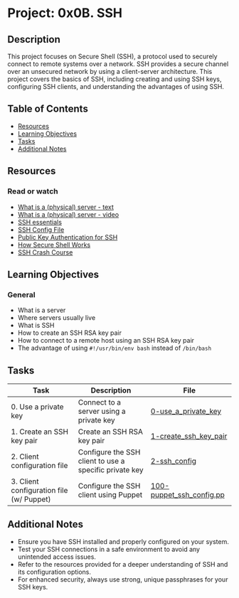 # Project: 0x0B. SSH

## Description

This project focuses on Secure Shell (SSH), a protocol used to securely connect to remote systems over a network. SSH provides a secure channel over an unsecured network by using a client-server architecture. This project covers the basics of SSH, including creating and using SSH keys, configuring SSH clients, and understanding the advantages of using SSH.

## Table of Contents

- [Resources](#resources)
- [Learning Objectives](#learning-objectives)
- [Tasks](#tasks)
- [Additional Notes](#additional-notes)

## Resources

### Read or watch

- [What is a (physical) server - text](https://www.techtarget.com/searchdatacenter/definition/server)
- [What is a (physical) server - video](https://www.youtube.com/watch?v=YyF4J4qvPRA)
- [SSH essentials](https://www.ssh.com/academy/ssh/command)
- [SSH Config File](https://www.ssh.com/academy/ssh/config)
- [Public Key Authentication for SSH](https://www.ssh.com/academy/ssh/public-key-authentication)
- [How Secure Shell Works](https://www.ssh.com/academy/ssh)
- [SSH Crash Course](https://www.youtube.com/watch?v=hQWRp-FdTpc)

## Learning Objectives

### General

- What is a server
- Where servers usually live
- What is SSH
- How to create an SSH RSA key pair
- How to connect to a remote host using an SSH RSA key pair
- The advantage of using `#!/usr/bin/env bash` instead of `/bin/bash`

## Tasks

| Task                                     | Description                                            | File                                                   |
| ---------------------------------------- | ------------------------------------------------------ | ------------------------------------------------------ |
| 0. Use a private key                     | Connect to a server using a private key                | [0-use_a_private_key](./0-use_a_private_key)           |
| 1. Create an SSH key pair                | Create an SSH RSA key pair                             | [1-create_ssh_key_pair](./1-create_ssh_key_pair)       |
| 2. Client configuration file             | Configure the SSH client to use a specific private key | [2-ssh_config](./2-ssh_config)                         |
| 3. Client configuration file (w/ Puppet) | Configure the SSH client using Puppet                  | [100-puppet_ssh_config.pp](./100-puppet_ssh_config.pp) |

## Additional Notes

- Ensure you have SSH installed and properly configured on your system.
- Test your SSH connections in a safe environment to avoid any unintended access issues.
- Refer to the resources provided for a deeper understanding of SSH and its configuration options.
- For enhanced security, always use strong, unique passphrases for your SSH keys.
